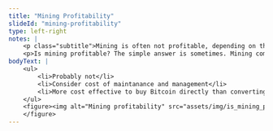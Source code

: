 ```yaml
--- 
title: "Mining Profitability"
slideId: "mining-profitability"
type: left-right
notes: | 
    <p class="subtitle">Mining is often not profitable, depending on the cost of energy and the price of the cryptocurrency mined.</p>
    <p>Is mining profitable? The simple answer is sometimes. Mining comes down to two main variables that determine profit: energy consumption and cryptocurrency price. The cost of the energy used by miners is weighed against the amount expected to be received as a block reward. If the cost of the energy consumed in the mining process is less than the price that the received cryptocurrency can be sold for, it is profitable. However, if the amount needed or the cost of energy increases, or the price of cryptocurrency drops, mining might become not profitable. There are some handy sources, like <a href="http://www.coinwarz.com">www.coinwarz.com</a> that can estimate the profitability of mining. Remember, energy cost varies depending on location.</p>
bodyText: | 
    <ul>
        <li>Probably not</li>
        <li>Consider cost of maintanance and management</li>
        <li>More cost effective to buy Bitcoin directly than converting electricity</li>
    </ul>
    <figure><img alt="Mining profitability" src="assets/img/is_mining_profitable.jpg" title="Mining Profitability / Is It Worth It?">
    </figure>
---
```


